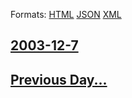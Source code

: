 
Formats: [HTML](2003/12/7/index.html)  [JSON](2003/12/7/index.json)  [XML](2003/12/7/index.xml)  

## [2003-12-7](/news/2003/12/7/index.md)

## [Previous Day...](/news/2003/12/6/index.md)

